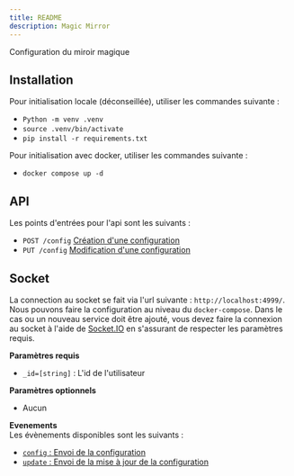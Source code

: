 ```yaml
---
title: README
description: Magic Mirror
---
```


Configuration du miroir magique

## Installation

Pour initialisation locale (déconseillée), utiliser les commandes suivante :
- ` Python -m venv .venv `
- ` source .venv/bin/activate `
- ` pip install -r requirements.txt `

Pour initialisation avec docker, utiliser les commandes suivante :
- `docker compose up -d`

## API
Les points d'entrées pour l'api sont les suivants :  
- `POST /config` [Création d'une configuration](./Endpoint/configs_POST.md)
- `PUT /config` [Modification d'une configuration](./Endpoint/configs_PUT.md)

## Socket
La connection au socket se fait via l'url suivante : `http://localhost:4999/`. Nous pouvons faire la configuration 
au niveau du `docker-compose`. Dans le cas ou un nouveau service doit être ajouté, vous devez 
faire la connexion au socket à l'aide de [Socket.IO](https://socket.io/) en s'assurant de respecter 
les paramètres requis.

**Paramètres requis**
- `_id=[string]` : L'id de l'utilisateur

**Paramètres optionnels**
- Aucun

**Evenements**</br>
Les évènements disponibles sont les suivants :
- [`config` : Envoi de la configuration](./Socket/update.md)
- [`update` : Envoi de la mise à jour de la configuration](./Socket/config.md)
